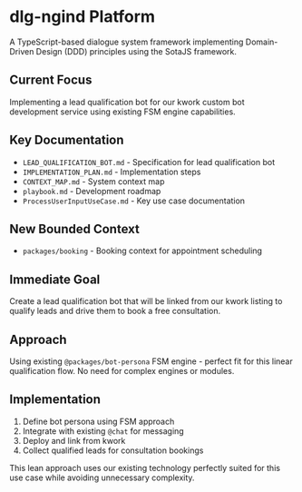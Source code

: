 # dlg-ngind Platform

A TypeScript-based dialogue system framework implementing Domain-Driven Design (DDD) principles using the SotaJS framework.

## Current Focus
Implementing a lead qualification bot for our kwork custom bot development service using existing FSM engine capabilities.

## Key Documentation
- `LEAD_QUALIFICATION_BOT.md` - Specification for lead qualification bot
- `IMPLEMENTATION_PLAN.md` - Implementation steps
- `CONTEXT_MAP.md` - System context map
- `playbook.md` - Development roadmap
- `ProcessUserInputUseCase.md` - Key use case documentation

## New Bounded Context
- `packages/booking` - Booking context for appointment scheduling

## Immediate Goal
Create a lead qualification bot that will be linked from our kwork listing to qualify leads and drive them to book a free consultation.

## Approach
Using existing `@packages/bot-persona` FSM engine - perfect fit for this linear qualification flow. No need for complex engines or modules.

## Implementation
1. Define bot persona using FSM approach
2. Integrate with existing `@chat` for messaging
3. Deploy and link from kwork
4. Collect qualified leads for consultation bookings

This lean approach uses our existing technology perfectly suited for this use case while avoiding unnecessary complexity.